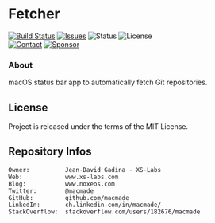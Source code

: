 Fetcher
=======

[![Build Status](https://img.shields.io/github/actions/workflow/status/macmade/Fetcher/ci-mac.yaml?label=macOS&logo=apple)](https://github.com/macmade/Fetcher/actions/workflows/ci-mac.yaml)
[![Issues](http://img.shields.io/github/issues/macmade/Fetcher.svg?logo=github)](https://github.com/macmade/Fetcher/issues)
![Status](https://img.shields.io/badge/status-active-brightgreen.svg?logo=git)
![License](https://img.shields.io/badge/license-mit-brightgreen.svg?logo=open-source-initiative)  
[![Contact](https://img.shields.io/badge/follow-@macmade-blue.svg?logo=twitter&style=social)](https://twitter.com/macmade)
[![Sponsor](https://img.shields.io/badge/sponsor-macmade-pink.svg?logo=github-sponsors&style=social)](https://github.com/sponsors/macmade)

### About

macOS status bar app to automatically fetch Git repositories.

License
-------

Project is released under the terms of the MIT License.

Repository Infos
----------------

    Owner:          Jean-David Gadina - XS-Labs
    Web:            www.xs-labs.com
    Blog:           www.noxeos.com
    Twitter:        @macmade
    GitHub:         github.com/macmade
    LinkedIn:       ch.linkedin.com/in/macmade/
    StackOverflow:  stackoverflow.com/users/182676/macmade
